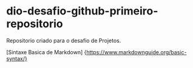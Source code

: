 # dio-desafio-github-primeiro-repositorio
Repositorio criado para o desafio de Projetos.

[Sintaxe Basica de Markdown] {https://www.markdownguide.org/basic-syntax/}
